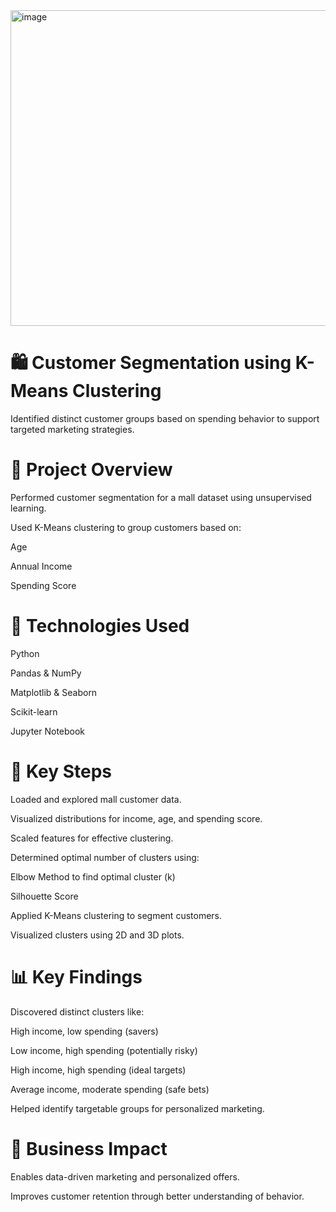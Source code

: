 <img width="1137" height="505" alt="image" src="https://github.com/user-attachments/assets/766c9c00-d683-4d78-bfbe-f23ecfc635d9" />

# 🛍️ Customer Segmentation using K-Means Clustering
Identified distinct customer groups based on spending behavior to support targeted marketing strategies.

# 🚀 Project Overview
Performed customer segmentation for a mall dataset using unsupervised learning.

Used K-Means clustering to group customers based on:

Age

Annual Income

Spending Score

# 🔧 Technologies Used
Python

Pandas & NumPy

Matplotlib & Seaborn

Scikit-learn

Jupyter Notebook

# 🧪 Key Steps
Loaded and explored mall customer data.

Visualized distributions for income, age, and spending score.

Scaled features for effective clustering.

Determined optimal number of clusters using:

Elbow Method to find optimal cluster (k) 

Silhouette Score

Applied K-Means clustering to segment customers.

Visualized clusters using 2D and 3D plots.

# 📊 Key Findings
Discovered distinct clusters like:

High income, low spending (savers)

Low income, high spending (potentially risky)

High income, high spending (ideal targets)

Average income, moderate spending (safe bets)

Helped identify targetable groups for personalized marketing.

# 🎯 Business Impact
Enables data-driven marketing and personalized offers.

Improves customer retention through better understanding of behavior.
